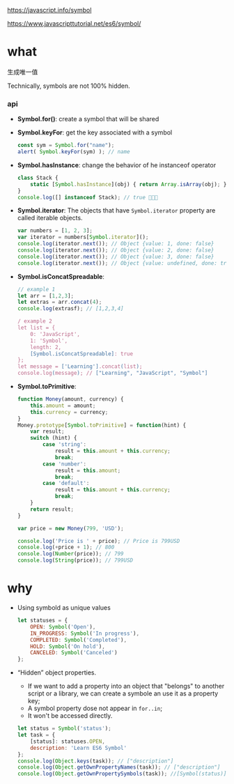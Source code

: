 https://javascript.info/symbol

https://www.javascripttutorial.net/es6/symbol/

# what

生成唯一值

Technically, symbols are not 100% hidden.

### api

- **Symbol.for()**: create a symbol that will be shared

- **Symbol.keyFor**: get the key associated with a symbol

  ```js
  const sym = Symbol.for("name");
  alert( Symbol.keyFor(sym) ); // name
  ```

- **Symbol.hasInstance**: change the behavior of he instanceof operator

  ```js
  class Stack {
      static [Symbol.hasInstance](obj) { return Array.isArray(obj); }
  }
  console.log([] instanceof Stack); // true 👏👏👏
  ```

- **Symbol.iterator**: The objects that have `Symbol.iterator` property are called iterable objects.

  ```js
  var numbers = [1, 2, 3];
  var iterator = numbers[Symbol.iterator]();
  console.log(iterator.next()); // Object {value: 1, done: false}
  console.log(iterator.next()); // Object {value: 2, done: false}
  console.log(iterator.next()); // Object {value: 3, done: false}
  console.log(iterator.next()); // Object {value: undefined, done: true}
  ```

- **Symbol.isConcatSpreadable**: 

  ```js
  // example 1
  let arr = [1,2,3];
  let extras = arr.concat(4);
  console.log(extrasf); // [1,2,3,4]
  
  / example 2
  let list = {
      0: 'JavaScript',
      1: 'Symbol',
      length: 2,
      [Symbol.isConcatSpreadable]: true
  };
  let message = ['Learning'].concat(list);
  console.log(message); // ["Learning", "JavaScript", "Symbol"]
  ```

- **Symbol.toPrimitive**: 

  ```js
  function Money(amount, currency) {
      this.amount = amount;
      this.currency = currency;
  }
  Money.prototype[Symbol.toPrimitive] = function(hint) {
      var result;
      switch (hint) {
          case 'string':
              result = this.amount + this.currency;
              break;
          case 'number':
              result = this.amount;
              break;
          case 'default':
              result = this.amount + this.currency;
              break;
      }
      return result;
  }
  
  var price = new Money(799, 'USD');
  
  console.log('Price is ' + price); // Price is 799USD
  console.log(+price + 1); // 800
  console.log(Number(price)); // 799
  console.log(String(price)); // 799USD
  ```

# why

- Using symbold as unique values

  ```js
  let statuses = {
      OPEN: Symbol('Open'),
      IN_PROGRESS: Symbol('In progress'),
      COMPLETED: Symbol('Completed'),
      HOLD: Symbol('On hold'),
      CANCELED: Symbol('Canceled')
  };
  ```

- “Hidden” object properties.

  - If we want to add a property into an object that "belongs" to another script or a library, we can create a symbole an use it as a property key;
  - A symbol property dose not appear in `for..in`;
  - It won't be accessed directly. 
  
  ```js
  let status = Symbol('status');
  let task = {
      [status]: statuses.OPEN,
      description: 'Learn ES6 Symbol'
  };
  console.log(Object.keys(task)); // ["description"]
  console.log(Object.getOwnPropertyNames(task)); // ["description"]
  console.log(Object.getOwnPropertySymbols(task)); //[Symbol(status)]
  ```
  
  

